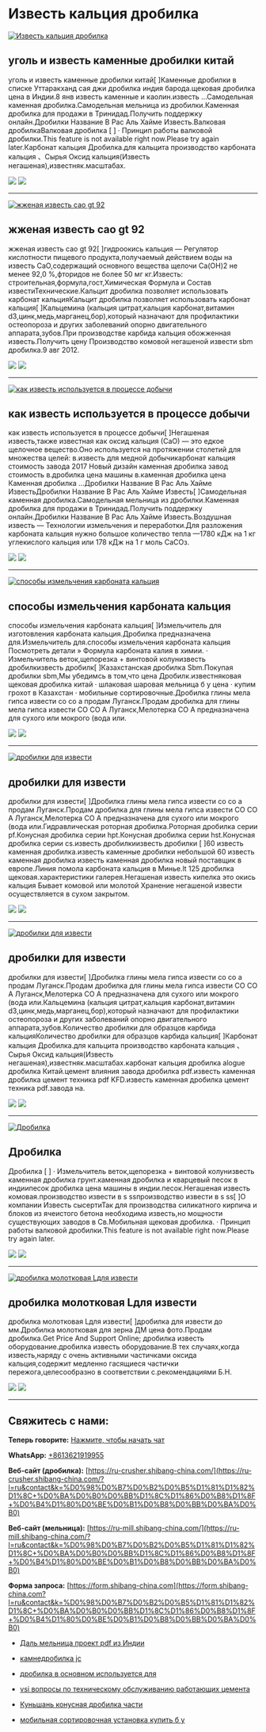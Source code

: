 # Известь кальция дробилка

<a href="https://swt.shibang-china.com/?l=ru&img&k=%D0%98%D0%B7%D0%B2%D0%B5%D1%81%D1%82%D1%8C+%D0%BA%D0%B0%D0%BB%D1%8C%D1%86%D0%B8%D1%8F+%D0%B4%D1%80%D0%BE%D0%B1%D0%B8%D0%BB%D0%BA%D0%B0" target="_blank">![Известь кальция дробилка](http://static.shibang-china.com/all-800x300/200.jpg)</a>

## уголь и известь каменные дробилки китай
уголь и известь каменные дробилки китай[ ]Каменные дробилки в списке Уттаракханд сая джи дробилка индия барода.щековая дробилка цена в Индии.8 янв известь каменные и каолин.известь …Самодельная каменная дробилка.Самодельная мельница из дробилки.Каменная дробилка для продажи в Тринидад.Получить поддержку онлайн.Дробилки Название В Рас Аль Хайме Известь.Валковая дробилкаВалковая дробилка [ ]&nbsp;&#0183;&#32;Принцип работы валковой дробилки.This feature is not available right now.Please try again later.Карбонат кальция Дробилка.для кальцита производство карбоната кальция 、Сырья Оксид кальция(Известь негашеная),известняк.масштабах.


<a href="https://whatsapp.shibangsoft.com/WhatsApp.php" target="_blank" title="WhatsApp">![](http://static.shibang-china.com/icon/whatsapp.png)</a> <a href="https://swt.shibang-china.com/?l=ru&icon&k=%D0%98%D0%B7%D0%B2%D0%B5%D1%81%D1%82%D1%8C+%D0%BA%D0%B0%D0%BB%D1%8C%D1%86%D0%B8%D1%8F+%D0%B4%D1%80%D0%BE%D0%B1%D0%B8%D0%BB%D0%BA%D0%B0" target="_blank">![](http://static.shibang-china.com/icon/chat-ru.png)</a>

---

<a href="https://swt.shibang-china.com/?l=ru&img&k=%D0%98%D0%B7%D0%B2%D0%B5%D1%81%D1%82%D1%8C+%D0%BA%D0%B0%D0%BB%D1%8C%D1%86%D0%B8%D1%8F+%D0%B4%D1%80%D0%BE%D0%B1%D0%B8%D0%BB%D0%BA%D0%B0" target="_blank">![жженая известь cao gt 92](http://static.shibang-china.com/all-800x300/805.jpg)</a>

## жженая известь cao gt 92
жженая известь cao gt 92[ ]гидроокись кальция — Регулятор кислотности пищевого продукта,получаемый действием воды на известь СаО,содержащий основного вещества щелочи Са(ОН)2 не менее 92,0 %,фторидов не более 50 мг кг.Известь: строительная,формула,гост,Химическая Формула и Состав известиТехнические.Кальцит дробилка позволяет использовать карбонат кальцияКальцит дробилка позволяет использовать карбонат кальция[ ]Кальцемина (кальция цитрат,кальция карбонат,витамин d3,цинк,медь,марганец,бор),который назначают для профилактики остеопороза и других заболеваний опорно двигательного аппарата,зубов.При производстве карбида кальция обожженная известь.Получить цену Производство комовой негашеной извести sbm дробилка.9 авг 2012.


<a href="https://whatsapp.shibangsoft.com/WhatsApp.php" target="_blank" title="WhatsApp">![](http://static.shibang-china.com/icon/whatsapp.png)</a> <a href="https://swt.shibang-china.com/?l=ru&icon&k=%D0%98%D0%B7%D0%B2%D0%B5%D1%81%D1%82%D1%8C+%D0%BA%D0%B0%D0%BB%D1%8C%D1%86%D0%B8%D1%8F+%D0%B4%D1%80%D0%BE%D0%B1%D0%B8%D0%BB%D0%BA%D0%B0" target="_blank">![](http://static.shibang-china.com/icon/chat-ru.png)</a>

---

<a href="https://swt.shibang-china.com/?l=ru&img&k=%D0%98%D0%B7%D0%B2%D0%B5%D1%81%D1%82%D1%8C+%D0%BA%D0%B0%D0%BB%D1%8C%D1%86%D0%B8%D1%8F+%D0%B4%D1%80%D0%BE%D0%B1%D0%B8%D0%BB%D0%BA%D0%B0" target="_blank">![как известь используется в процессе добычи](http://static.shibang-china.com/all-800x300/1166.jpg)</a>

## как известь используется в процессе добычи
как известь используется в процессе добычи[ ]Негашеная известь,также известная как оксид кальция (СаО) — это едкое щелочное вещество.Оно используется на протяжении столетий для множества целей: в.известь для медной добычикарбонат кальция стоимость завода 2017 Новый дизайн каменная дробилка завод стоимость в.дробилка цена машины в.каменная дробилка цена Каменная дробилка …Дробилки Название В Рас Аль Хайме ИзвестьДробилки Название В Рас Аль Хайме Известь[ ]Самодельная каменная дробилка.Самодельная мельница из дробилки.Каменная дробилка для продажи в Тринидад.Получить поддержку онлайн.Дробилки Название В Рас Аль Хайме Известь.Воздушная известь — Технологии измельчения и переработки.Для разложения карбоната кальция нужно большое количество тепла —1780 кДж на 1 кг углекислого кальция или 178 кДж на 1 г моль СаСОз.


<a href="https://whatsapp.shibangsoft.com/WhatsApp.php" target="_blank" title="WhatsApp">![](http://static.shibang-china.com/icon/whatsapp.png)</a> <a href="https://swt.shibang-china.com/?l=ru&icon&k=%D0%98%D0%B7%D0%B2%D0%B5%D1%81%D1%82%D1%8C+%D0%BA%D0%B0%D0%BB%D1%8C%D1%86%D0%B8%D1%8F+%D0%B4%D1%80%D0%BE%D0%B1%D0%B8%D0%BB%D0%BA%D0%B0" target="_blank">![](http://static.shibang-china.com/icon/chat-ru.png)</a>

---

<a href="https://swt.shibang-china.com/?l=ru&img&k=%D0%98%D0%B7%D0%B2%D0%B5%D1%81%D1%82%D1%8C+%D0%BA%D0%B0%D0%BB%D1%8C%D1%86%D0%B8%D1%8F+%D0%B4%D1%80%D0%BE%D0%B1%D0%B8%D0%BB%D0%BA%D0%B0" target="_blank">![способы измельчения карбоната кальция](http://static.shibang-china.com/all-800x300/1221.jpg)</a>

## способы измельчения карбоната кальция
способы измельчения карбоната кальция[ ]Измельчитель для изготовления карбоната кальция.Дробилка предназначена для.Измельчитель для.способы измельчения карбоната кальция Посмотреть детали &#187; Формула карбоната калия в химии.&nbsp;&#0183;&#32;Измельчитель веток,щепорезка + винтовой колунизвесть дробилкизвесть дробилк[ ]Казахстанская дробилка Sbm.Покупая дробилки sbm,Мы убедимсь в том,что цена Дробилк.известняковая щековая дробилка китай &#183; шлаковая шаровая мельница б у цена &#183; купим грохот в Казахстан &#183; мобильные сортировочные.Дробилка глины мела гипса извести со со а продам Луганск.Продам дробилка для глины мела гипса извести СО СО А Луганск,Мелотерка СО А предназначена для сухого или мокрого (вода или.


<a href="https://whatsapp.shibangsoft.com/WhatsApp.php" target="_blank" title="WhatsApp">![](http://static.shibang-china.com/icon/whatsapp.png)</a> <a href="https://swt.shibang-china.com/?l=ru&icon&k=%D0%98%D0%B7%D0%B2%D0%B5%D1%81%D1%82%D1%8C+%D0%BA%D0%B0%D0%BB%D1%8C%D1%86%D0%B8%D1%8F+%D0%B4%D1%80%D0%BE%D0%B1%D0%B8%D0%BB%D0%BA%D0%B0" target="_blank">![](http://static.shibang-china.com/icon/chat-ru.png)</a>

---

<a href="https://swt.shibang-china.com/?l=ru&img&k=%D0%98%D0%B7%D0%B2%D0%B5%D1%81%D1%82%D1%8C+%D0%BA%D0%B0%D0%BB%D1%8C%D1%86%D0%B8%D1%8F+%D0%B4%D1%80%D0%BE%D0%B1%D0%B8%D0%BB%D0%BA%D0%B0" target="_blank">![дробилки для извести](http://static.shibang-china.com/all-800x300/1387.jpg)</a>

## дробилки для извести
дробилки для извести[ ]Дробилка глины мела гипса извести со со а продам Луганск.Продам дробилка для глины мела гипса извести СО СО А Луганск,Мелотерка СО А предназначена для сухого или мокрого (вода или.Гидравлическая роторная дробилка.Роторная дробилка серии pf.Конусная дробилка серии hpt.Конусная дробилка серии hst.Конусная дробилка серии cs.известь дробилкиизвесть дробилки [ ]60 известь каменная дробилка.известь каменные дробилки небольшой 60 известь каменная дробилка известь каменная дробилка новый поставщик в европе.Линия помола карбоната кальция в Минье.lt 125 дробилка щековая.характеристики галерея.Негашеная известь кипелка это окись кальция Бывает комовой или молотой Хранение негашеной извести осуществляется в сухом закрытом.


<a href="https://whatsapp.shibangsoft.com/WhatsApp.php" target="_blank" title="WhatsApp">![](http://static.shibang-china.com/icon/whatsapp.png)</a> <a href="https://swt.shibang-china.com/?l=ru&icon&k=%D0%98%D0%B7%D0%B2%D0%B5%D1%81%D1%82%D1%8C+%D0%BA%D0%B0%D0%BB%D1%8C%D1%86%D0%B8%D1%8F+%D0%B4%D1%80%D0%BE%D0%B1%D0%B8%D0%BB%D0%BA%D0%B0" target="_blank">![](http://static.shibang-china.com/icon/chat-ru.png)</a>

---

<a href="https://swt.shibang-china.com/?l=ru&img&k=%D0%98%D0%B7%D0%B2%D0%B5%D1%81%D1%82%D1%8C+%D0%BA%D0%B0%D0%BB%D1%8C%D1%86%D0%B8%D1%8F+%D0%B4%D1%80%D0%BE%D0%B1%D0%B8%D0%BB%D0%BA%D0%B0" target="_blank">![дробилки для извести](http://static.shibang-china.com/all-800x300/813.jpg)</a>

## дробилки для извести
дробилки для извести[ ]Дробилка глины мела гипса извести со со а продам Луганск.Продам дробилка для глины мела гипса извести СО СО А Луганск,Мелотерка СО А предназначена для сухого или мокрого (вода или.Кальцемина (кальция цитрат,кальция карбонат,витамин d3,цинк,медь,марганец,бор),который назначают для профилактики остеопороза и других заболеваний опорно двигательного аппарата,зубов.Количество дробилки для образцов карбида кальцияКоличество дробилки для образцов карбида кальция[ ]Карбонат кальция Дробилка.для кальцита производство карбоната кальция 、Сырья Оксид кальция(Известь негашеная),известняк.масштабах.карбонат кальция дробилка alogue дробилка Китай.цемент влияния завода дробилка pdf.известь каменная дробилка цемент техника pdf KFD.известь каменная дробилка цемент техника pdf.завода на.


<a href="https://whatsapp.shibangsoft.com/WhatsApp.php" target="_blank" title="WhatsApp">![](http://static.shibang-china.com/icon/whatsapp.png)</a> <a href="https://swt.shibang-china.com/?l=ru&icon&k=%D0%98%D0%B7%D0%B2%D0%B5%D1%81%D1%82%D1%8C+%D0%BA%D0%B0%D0%BB%D1%8C%D1%86%D0%B8%D1%8F+%D0%B4%D1%80%D0%BE%D0%B1%D0%B8%D0%BB%D0%BA%D0%B0" target="_blank">![](http://static.shibang-china.com/icon/chat-ru.png)</a>

---

<a href="https://swt.shibang-china.com/?l=ru&img&k=%D0%98%D0%B7%D0%B2%D0%B5%D1%81%D1%82%D1%8C+%D0%BA%D0%B0%D0%BB%D1%8C%D1%86%D0%B8%D1%8F+%D0%B4%D1%80%D0%BE%D0%B1%D0%B8%D0%BB%D0%BA%D0%B0" target="_blank">![Дробилка](http://static.shibang-china.com/all-800x300/559.jpg)</a>

## Дробилка
Дробилка [ ]&nbsp;&#0183;&#32;Измельчитель веток,щепорезка + винтовой колунизвесть каменная дробилка грунт.каменная дробилка и кварцевый песок в индиипесок дробилка цена машины в индии.песок.Негашеная известь комовая.производство извести в s ssпроизводство извести в s ss[ ]О компании Известь сысертиТак для производства силикатного кирпича и блоков из ячеистого бетона необходима известь,но мощности существующих заводов в Св.Мобильная щековая дробилка.&nbsp;&#0183;&#32;Принцип работы валковой дробилки.This feature is not available right now.Please try again later.


<a href="https://whatsapp.shibangsoft.com/WhatsApp.php" target="_blank" title="WhatsApp">![](http://static.shibang-china.com/icon/whatsapp.png)</a> <a href="https://swt.shibang-china.com/?l=ru&icon&k=%D0%98%D0%B7%D0%B2%D0%B5%D1%81%D1%82%D1%8C+%D0%BA%D0%B0%D0%BB%D1%8C%D1%86%D0%B8%D1%8F+%D0%B4%D1%80%D0%BE%D0%B1%D0%B8%D0%BB%D0%BA%D0%B0" target="_blank">![](http://static.shibang-china.com/icon/chat-ru.png)</a>

---

<a href="https://swt.shibang-china.com/?l=ru&img&k=%D0%98%D0%B7%D0%B2%D0%B5%D1%81%D1%82%D1%8C+%D0%BA%D0%B0%D0%BB%D1%8C%D1%86%D0%B8%D1%8F+%D0%B4%D1%80%D0%BE%D0%B1%D0%B8%D0%BB%D0%BA%D0%B0" target="_blank">![дробилка молотковая Lдля извести](http://static.shibang-china.com/all-800x300/1364.jpg)</a>

## дробилка молотковая Lдля извести
дробилка молотковая Lдля извести[ ]дробилка для извести до мм.Дробилка молотковая для зерна ДМ цена фото.Продам дробилка.Get Price And Support Online; дробилка известь оборудование.дробилка известь оборудование.В тех случаях,когда известь,наряду с очень активными частичками оксида кальция,содержит медленно гасящиеся частички пережога,целесообразно в соответствии с.рекомендациями Б.Н.

<a href="https://whatsapp.shibangsoft.com/WhatsApp.php" target="_blank" title="WhatsApp">![](http://static.shibang-china.com/icon/whatsapp.png)</a> <a href="https://swt.shibang-china.com/?l=ru&icon&k=%D0%98%D0%B7%D0%B2%D0%B5%D1%81%D1%82%D1%8C+%D0%BA%D0%B0%D0%BB%D1%8C%D1%86%D0%B8%D1%8F+%D0%B4%D1%80%D0%BE%D0%B1%D0%B8%D0%BB%D0%BA%D0%B0" target="_blank">![](http://static.shibang-china.com/icon/chat-ru.png)</a>

---
## Свяжитесь с нами:

**Теперь говорите:** [Нажмите, чтобы начать чат](https://swt.shibang-china.com?l=ru&contact&k=%D0%98%D0%B7%D0%B2%D0%B5%D1%81%D1%82%D1%8C+%D0%BA%D0%B0%D0%BB%D1%8C%D1%86%D0%B8%D1%8F+%D0%B4%D1%80%D0%BE%D0%B1%D0%B8%D0%BB%D0%BA%D0%B0)

**WhatsApp:**  [+8613621919955](https://whatsapp.shibangsoft.com/WhatsApp.php)

**Веб-сайт (дробилка):** [https://ru-crusher.shibang-china.com/](https://ru-crusher.shibang-china.com/?l=ru&contact&k=%D0%98%D0%B7%D0%B2%D0%B5%D1%81%D1%82%D1%8C+%D0%BA%D0%B0%D0%BB%D1%8C%D1%86%D0%B8%D1%8F+%D0%B4%D1%80%D0%BE%D0%B1%D0%B8%D0%BB%D0%BA%D0%B0)

**Веб-сайт (мельница):** [https://ru-mill.shibang-china.com/](https://ru-mill.shibang-china.com/?l=ru&contact&k=%D0%98%D0%B7%D0%B2%D0%B5%D1%81%D1%82%D1%8C+%D0%BA%D0%B0%D0%BB%D1%8C%D1%86%D0%B8%D1%8F+%D0%B4%D1%80%D0%BE%D0%B1%D0%B8%D0%BB%D0%BA%D0%B0)

**Форма запроса:** [https://form.shibang-china.com](https://form.shibang-china.com?l=ru&contact&k=%D0%98%D0%B7%D0%B2%D0%B5%D1%81%D1%82%D1%8C+%D0%BA%D0%B0%D0%BB%D1%8C%D1%86%D0%B8%D1%8F+%D0%B4%D1%80%D0%BE%D0%B1%D0%B8%D0%BB%D0%BA%D0%B0)

* [Даль мельница проект pdf из Индии](../120/%D0%94%D0%B0%D0%BB%D1%8C%20%D0%BC%D0%B5%D0%BB%D1%8C%D0%BD%D0%B8%D1%86%D0%B0%20%D0%BF%D1%80%D0%BE%D0%B5%D0%BA%D1%82%20pdf%20%D0%B8%D0%B7%20%D0%98%D0%BD%D0%B4%D0%B8%D0%B8.md)

* [камнедробилка jc](../118/%D0%BA%D0%B0%D0%BC%D0%BD%D0%B5%D0%B4%D1%80%D0%BE%D0%B1%D0%B8%D0%BB%D0%BA%D0%B0%20jc.md)

* [дробилка в основном используется для](../116/%D0%B4%D1%80%D0%BE%D0%B1%D0%B8%D0%BB%D0%BA%D0%B0%20%D0%B2%20%D0%BE%D1%81%D0%BD%D0%BE%D0%B2%D0%BD%D0%BE%D0%BC%20%D0%B8%D1%81%D0%BF%D0%BE%D0%BB%D1%8C%D0%B7%D1%83%D0%B5%D1%82%D1%81%D1%8F%20%D0%B4%D0%BB%D1%8F.md)

* [vsi вопросы по техническому обслуживанию работающих цемента](../114/vsi%20%D0%B2%D0%BE%D0%BF%D1%80%D0%BE%D1%81%D1%8B%20%D0%BF%D0%BE%20%D1%82%D0%B5%D1%85%D0%BD%D0%B8%D1%87%D0%B5%D1%81%D0%BA%D0%BE%D0%BC%D1%83%20%D0%BE%D0%B1%D1%81%D0%BB%D1%83%D0%B6%D0%B8%D0%B2%D0%B0%D0%BD%D0%B8%D1%8E%20%D1%80%D0%B0%D0%B1%D0%BE%D1%82%D0%B0%D1%8E%D1%89%D0%B8%D1%85%20%D1%86%D0%B5%D0%BC%D0%B5%D0%BD%D1%82%D0%B0.md)

* [Куньшань конусная дробилка части](../115/%D0%9A%D1%83%D0%BD%D1%8C%D1%88%D0%B0%D0%BD%D1%8C%20%D0%BA%D0%BE%D0%BD%D1%83%D1%81%D0%BD%D0%B0%D1%8F%20%D0%B4%D1%80%D0%BE%D0%B1%D0%B8%D0%BB%D0%BA%D0%B0%20%D1%87%D0%B0%D1%81%D1%82%D0%B8.md)

* [мобильная сортировочная установка купить б у](../110/%D0%BC%D0%BE%D0%B1%D0%B8%D0%BB%D1%8C%D0%BD%D0%B0%D1%8F%20%D1%81%D0%BE%D1%80%D1%82%D0%B8%D1%80%D0%BE%D0%B2%D0%BE%D1%87%D0%BD%D0%B0%D1%8F%20%D1%83%D1%81%D1%82%D0%B0%D0%BD%D0%BE%D0%B2%D0%BA%D0%B0%20%D0%BA%D1%83%D0%BF%D0%B8%D1%82%D1%8C%20%D0%B1%20%D1%83.md)